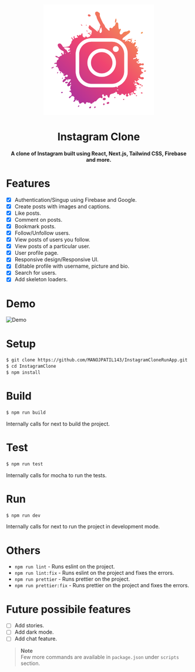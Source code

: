 <p align="center"><img src="./public/logo.png" alt="Logo" width="300" height="300"></p>
<h1 align="center">Instagram Clone</h1>
<h4 align="center">A clone of Instagram built using React, Next.js, Tailwind CSS, Firebase and more.</h4>

# Features

- [x] Authentication/Singup using Firebase and Google.
- [x] Create posts with images and captions.
- [x] Like posts.
- [x] Comment on posts.
- [x] Bookmark posts.
- [x] Follow/Unfollow users.
- [x] View posts of users you follow.
- [x] View posts of a particular user.
- [x] User profile page.
- [x] Responsive design/Responsive UI.
- [x] Editable profile with username, picture and bio.
- [x] Search for users.
- [x] Add skeleton loaders.

# Demo

![Demo](./public/demo.gif)

# Setup

```bash
$ git clone https://github.com/MANOJPATIL143/InstagramCloneRunApp.git
$ cd InstagramClone
$ npm install
```

# Build

```bash
$ npm run build
```

Internally calls for next to build the project.

# Test

```bash
$ npm run test
```

Internally calls for mocha to run the tests.

# Run

```bash
$ npm run dev
```

Internally calls for next to run the project in development mode.

# Others

- `npm run lint` - Runs eslint on the project.
- `npm run lint:fix` - Runs eslint on the project and fixes the errors.
- `npm run prettier` - Runs prettier on the project.
- `npm run prettier:fix` - Runs prettier on the project and fixes the errors.

# Future possibile features

- [ ] Add stories.
- [ ] Add dark mode.
- [ ] Add chat feature.

> **Note**  
> Few more commands are available in `package.json` under `scripts` section.
